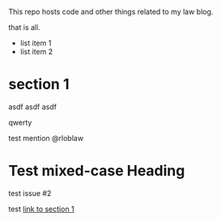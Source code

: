 This repo hosts code and other things related to my law blog.

that is all.

  - list item 1
  - list item 2

# section 1

asdf asdf asdf

qwerty

test mention @rloblaw 

# Test mixed-case Heading

test issue #2

test [link to section 1](#section-1)

